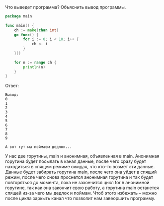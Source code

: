 Что выведет программа? Объяснить вывод программы.

```go
package main
 
func main() {
    ch := make(chan int)
    go func() {
        for i := 0; i < 10; i++ {
            ch <- i
        }
    }()
 
    for n := range ch {
        println(n)
    }
}
```

Ответ: 

```
Вывод:
0
1
2
3
4
5
6
7
8
9

А вот тут мы поймаем дедлок...
```

У нас две горутины, main и анонимная, объявленная в main. Анонимная горутина
будет посылать в канал данные, после чего сразу будет находиться в спящем режиме
ожидая, что кто-то возмет эти данные. Данные будет забирать горутина main,
после чего она уйдет в спящий режим, после чего снова проснется анонимная горутина
и так будет повторяться до момента, пока не захончится цикл for в анонимной
горутине, так как она закончит свою работу, а горутина main останется спящей
из-за чего мы дедлок и поймам. Чтоб этого избежать – можно после цикла заркыть канал
что позволит нам завеоршить программу.
